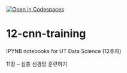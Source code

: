 [![Open in Codespaces](https://classroom.github.com/assets/launch-codespace-2972f46106e565e64193e422d61a12cf1da4916b45550586e14ef0a7c637dd04.svg)](https://classroom.github.com/open-in-codespaces?assignment_repo_id=17252094)
# 12-cnn-training

IPYNB notebooks for UT Data Science (12주차)

11장 – 심층 신경망 훈련하기
